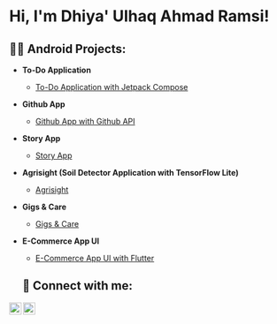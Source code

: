 <h1>Hi, I'm Dhiya' Ulhaq Ahmad Ramsi! <br/>

<h2>👨‍💻 Android Projects:</h2>

- <b>To-Do Application</b>
  - [To-Do Application with Jetpack Compose](https://github.com/ramsi123/ToDoCompose)

- <b>Github App</b>
  - [Github App with Github API](https://github.com/ramsi123/SubmissionAndroidDeveloperExpert)
 
- <b>Story App</b>
  - [Story App](https://github.com/ramsi123/Story-App)

- <b>Agrisight (Soil Detector Application with TensorFlow Lite)</b>
  - [Agrisight](https://github.com/ramsi123/Agrisight)

- <b>Gigs & Care</b>
  - [Gigs & Care](https://github.com/ramsi123/GigsAndCare/tree/master)

- <b>E-Commerce App UI</b>
  - [E-Commerce App UI with Flutter](https://github.com/ramsi123/E-Commerce-App-UI)

  <h2> 🤳 Connect with me:</h2>

[<img align="left" alt="Dhiya' Ulhaq Ahmad Ramsi | LinkedIn" width="22px" src="https://i.imgur.com/rH9jwbU.png" />][linkedin]
[<img align="left" alt="Dhiya' Ulhaq Ahmad Ramsi | Instagram" width="22px" src="https://i.imgur.com/SKk4d03.png" />][instagram]

[instagram]: https://www.instagram.com/ulhaq_ramsi/
[linkedin]: https://www.linkedin.com/in/dhiya-ulhaq-ahmad-ramsi-884641222/
